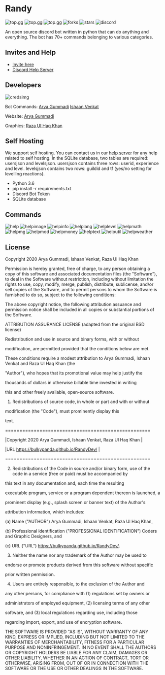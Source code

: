 # Randy
![top.gg](https://top.gg/api/widget/status/696185454759903264.svg)
![top.gg](https://top.gg/api/widget/lib/696185454759903264.svg)
![top.gg](https://top.gg/api/widget/upvotes/696185454759903264.svg)
![forks](https://img.shields.io/github/forks/bulkypanda/RandyDev?style=social)
![stars](https://img.shields.io/github/stars/bulkypanda/RandyDev?style=social)
![discord](https://img.shields.io/discord/699467769724403742)

An open source discord bot written in python that can do anything and everything. The bot has 70+ commands belonging to various categories. 

## Invites and Help
- [Invite here](https://bit.ly/2zVYHyf)
- [Discord Help Server](https://discord.com/invite/Gk8vH2M)

## Developers
![credsimg](https://cdn.discordapp.com/attachments/717237991474724908/724827377103798332/unknown.png)

Bot Commands:
[Arya Gummadi](https://www.github.com/bulkypanda) 
[Ishaan Venkat](https://www.github.com/hvhvuu)

Website:
[Arya Gummadi](https://www.github.com/bulkypanda)

Graphics:
[Raza Ul Haq Khan](https://www.github.com/squidtopus)



## Self Hosting

We support self hosting. You can contact us in our [help server](https://discord.com/invite/Gk8vH2M) for any help related to self hosting. In the SQLite database, two tables are required: usersjson and levelsjson. usersjson contains three rows: userid, experience and level. levelsjson contains two rows: guildid and tf (yes/no setting for levelling reactions).
- Python 3.6
- pip install -r requirements.txt
- Discord Bot Token
- SQLite database

## Commands

![help](https://cdn.discordapp.com/attachments/702004739742892042/724820255678922793/unknown.png)
![helpimage](https://cdn.discordapp.com/attachments/702004739742892042/724821712188735538/unknown.png)
![helpinfo](https://cdn.discordapp.com/attachments/702004739742892042/724822803613876324/unknown.png)
![helplang](https://cdn.discordapp.com/attachments/702004739742892042/724823070493114428/unknown.png)
![helplevel](https://cdn.discordapp.com/attachments/702004739742892042/724823312022372846/unknown.png)
![helpmath](https://cdn.discordapp.com/attachments/702004739742892042/724823699945029642/unknown.png)
![helpmg](https://cdn.discordapp.com/attachments/702004739742892042/724824428231262329/unknown.png)
![helpmod](https://cdn.discordapp.com/attachments/702004739742892042/724824833593966592/unknown.png)
![helpmoney](https://cdn.discordapp.com/attachments/702004739742892042/724825094668681276/unknown.png)
![helptext](https://cdn.discordapp.com/attachments/702004739742892042/724825314777366549/unknown.png)
![helputil](https://cdn.discordapp.com/attachments/702004739742892042/724825547460575262/unknown.png)
![helpweather](https://cdn.discordapp.com/attachments/702004739742892042/724826150311952384/unknown.png)

## License



[](https://github.com/bulkypanda/RandyDev/blob/master/License.txt#)[](https://github.com/bulkypanda/RandyDev/blob/master/License.txt#)    

Copyright 2020 Arya Gummadi, Ishaan Venkat, Raza Ul Haq Khan

Permission is hereby granted, free of charge, to any person obtaining a copy of this software and associated documentation files (the "Software"), to deal in the Software without restriction, including without limitation the rights to use, copy, modify, merge, publish, distribute, sublicense, and/or sell copies of the Software, and to permit persons to whom the Software is furnished to do so, subject to the following conditions:

The above copyright notice, the following attribution assuance and permission notice shall be included in all copies or substantial portions of the Software.

ATTRIBUTION ASSURANCE LICENSE (adapted from the original BSD license)

Redistribution and use in source and binary forms, with or without

modification, are permitted provided that the conditions below are met.

These conditions require a modest attribution to Arya Gummadi, Ishaan Venkat and Raza Ul Haq Khan (the

"Author"), who hopes that its promotional value may help justify the

thousands of dollars in otherwise billable time invested in writing

this and other freely available, open-source software.

1. Redistributions of source code, in whole or part and with or without

modification (the "Code"), must prominently display this

text.

===================================================

|Copyright 2020 Arya Gummadi, Ishaan Venkat, Raza Ul Haq Khan |

|URL https://bulkypanda.github.io/RandyDev/                                   |

===================================================

2. Redistributions of the Code in source and/or binary form, use of the code in a service (free or paid) must be accompanied by

this text in any documentation and, each time the resulting

executable program, service or a program dependent thereon is launched, a

prominent display (e.g., splash screen or banner text) of the Author's

attribution information, which includes:

(a) Name ("AUTHOR") Arya Gummadi, Ishaan Venkat, Raza Ul Haq Khan,

(b) Professional identification ("PROFESSIONAL IDENTIFICATION") Coders and Graphic Designers, and

(c) URL ("URL") https://bulkypanda.github.io/RandyDev/.

3. Neither the name nor any trademark of the Author may be used to

endorse or promote products derived from this software without specific

prior written permission.

4. Users are entirely responsible, to the exclusion of the Author and

any other persons, for compliance with (1) regulations set by owners or

administrators of employed equipment, (2) licensing terms of any other

software, and (3) local regulations regarding use, including those

regarding import, export, and use of encryption software.

THE SOFTWARE IS PROVIDED "AS IS", WITHOUT WARRANTY OF ANY KIND, EXPRESS OR IMPLIED, INCLUDING BUT NOT LIMITED TO THE WARRANTIES OF MERCHANTABILITY, FITNESS FOR A PARTICULAR PURPOSE AND NONINFRINGEMENT. IN NO EVENT SHALL THE AUTHORS OR COPYRIGHT HOLDERS BE LIABLE FOR ANY CLAIM, DAMAGES OR OTHER LIABILITY, WHETHER IN AN ACTION OF CONTRACT, TORT OR OTHERWISE, ARISING FROM, OUT OF OR IN CONNECTION WITH THE SOFTWARE OR THE USE OR OTHER DEALINGS IN THE SOFTWARE.
